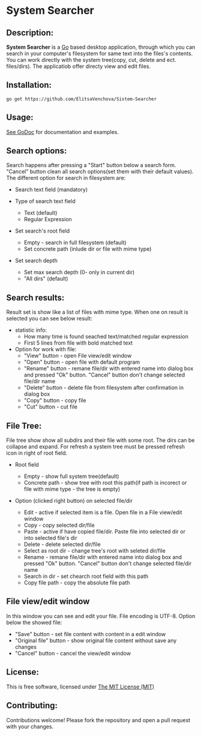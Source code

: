 System Searcher
==============
Description:
--------------
<b>System Searcher</b> is a [Go](https://golang.org/) based desktop application, through which you can search in your computer's filesystem for same text into the files's contents. You can work directly with the system tree(copy, cut, delete and ect. files/dirs). The applicatiob offer directy view and edit files.

Installation:
--------------

```
go get https://github.com/ElitsaVenchova/Sistem-Searcher
```

Usage:
--------------

[See GoDoc](https://godoc.org/github.com/ElitsaVenchova/Sistem-Searcher) for
documentation and examples.

Search options:
--------------
Search happens after pressing a "Start" button below a search form. "Cancel" button clean all search options(set them with their default values). The different option for search in filesystem are:

* Search text field (mandatory)
* Type of search text field
    * Text (default)
    * Regular Expression
* Set search's root field
    * Empty - search in full filesystem  (default)
    * Set concrete path (inlude dir or file with mime type)

* Set search depth
    * Set max search depth  (0- only in current dir)
    * "All dirs" (default)

Search results:
--------------
Result set is show like a list of files with mime type. When one on result is selected you can see below result:

* statistic info:
    * How many time is found seached text/matched regular expression
    * First 5 lines from file with bold matched text
* Option for work with file:
    * "View" button - open File view/edit window
    * "Open" button - open file with default program
    * "Rename" button - remane file/dir with entered name into dialog box and pressed "Ok" button. "Cancel" button don't change selected file/dir name
    * "Delete" button - delete file from filesystem after confirmation in dialog box
    * "Copy" button - copy file
    * "Cut" button - cut file

File Tree:
--------------

File tree show show all subdirs and their file with some root. The dirs can be collapse and expand. For refresh a system tree must be pressed refresh icon in right of root field.

* Root field
    * Empty - show full system tree(default)
    * Concrete path - show tree with root this path(if path is incorect or file with mime type - the tree is empty)

* Option (clicked right button) on selected file/dir
    * Edit - active if selected item is a file. Open file in a File view/edit window
    * Copy - copy selected dir/file
    * Paste - active if have copied file/dir. Paste file into selected dir or into selected file's dir
    * Delete - delete selected dir/file
    * Select as root dir - change tree's root with seleted dir/file
    * Rename - remane file/dir with entered name into dialog box and pressed "Ok" button. "Cancel" button don't change selected file/dir name
    * Search in dir - set chearch root field with this path
    * Copy file path - copy the absolute file path

File view/edit window
--------------
In this window you can see and edit your file. File encoding is UTF-8.
Option below the showed file:

* "Save" button - set file content with content in a edit window
* "Original file" button - show original file content without save any changes
* "Cancel" button - cancel the view/edit window

License:
--------------
This is free software, licensed under [The MIT License (MIT)](https://github.com/ElitsaVenchova/Sistem-Searcher/blob/master/LICENSE)

Contributing:
--------------
Contributions welcome! Please fork the repository and open a pull request with your changes.
